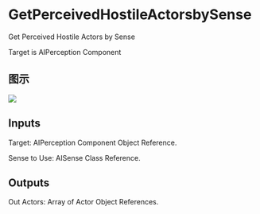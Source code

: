 # GetPerceivedHostileActorsbySense

Get Perceived Hostile Actors by Sense

Target is AIPerception Component

## 图示

![]($-20221218-17481292.png)

## Inputs

Target: AIPerception Component Object Reference.

Sense to Use: AISense Class Reference.  

## Outputs

Out Actors: Array of Actor Object References.

